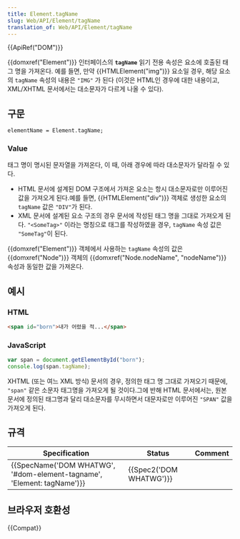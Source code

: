 ```yaml
---
title: Element.tagName
slug: Web/API/Element/tagName
translation_of: Web/API/Element/tagName
---
```

{{ApiRef("DOM")}}

{{domxref("Element")}} 인터페이스의 **`tagName`** 읽기 전용 속성은 요소에 호출된 태그 명을 가져온다. 예를 들면, 만약 {{HTMLElement("img")}} 요소일 경우, 해당 요소의 `tagName` 속성의 내용은 `"IMG"` 가 된다 (이것은 HTML인 경우에 대한 내용이고, XML/XHTML 문서에서는 대소문자가 다르게 나올 수 있다).

## 구문

    elementName = Element.tagName;

### Value

태그 명이 명시된 문자열을 가져온다, 이 때, 아래 경우에 따라 대소문자가 달라질 수 있다.

- HTML 문서에 설계된 DOM 구조에서 가져온 요소는 항시 대소문자로만 이루어진 값을 가져오게 된다.예를 들면, {{HTMLElement("div")}} 객체로 생성한 요소의 `tagName` 값은 `"DIV"`가 된다.
- XML 문서에 설계된 요소 구조의 경우 문서에 작성된 태그 명을 그대로 가져오게 된다. `"<SomeTag>"` 이라는 명칭으로 태그를 작성하였을 경우, `tagName` 속성 값은 `"SomeTag"`이 된다.

{{domxref("Element")}} 객체에서 사용하는 `tagName` 속성의 값은 {{domxref("Node")}} 객체의 {{domxref("Node.nodeName", "nodeName")}} 속성과 동일한 값을 가져온다.

## 예시

### HTML

```html
<span id="born">내가 어렸을 적...</span>
```

### JavaScript

```js
var span = document.getElementById("born");
console.log(span.tagName);
```

XHTML (또는 여느 XML 방식) 문서의 경우, 정의한 태그 명 그대로 가져오기 때문에, `"span"` 같은 소문자 태그명을 가져오게 될 것이다.그에 반해 HTML 문서에서는, 원본 문서에 정의된 태그명과 달리 대소문자를 무시하면서 대문자로만 이루어진 `"SPAN"` 값을 가져오게 된다.

## 규격

| Specification                                                                                | Status                           | Comment |
| -------------------------------------------------------------------------------------------- | -------------------------------- | ------- |
| {{SpecName('DOM WHATWG', '#dom-element-tagname', 'Element: tagName')}} | {{Spec2('DOM WHATWG')}} |         |

## 브라우저 호환성

{{Compat}}
